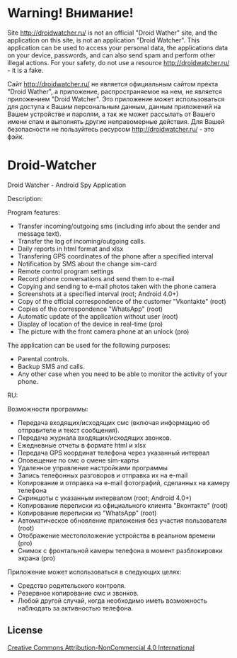 Warning! Внимание!
=============
Site http://droidwatcher.ru/ is not an official "Droid Wather" site, and the application on this site, is not an application "Droid Watcher". This application can be used to access your personal data, the applications data on your device, passwords, and can also send spam and perform other illegal actions. For your safety, do not use a resource http://droidwatcher.ru/ - it is a fake.

Сайт http://droidwatcher.ru/ не является официальным сайтом пректа "Droid Wather", а приложение, распространяемое на нем, не является приложением "Droid Watcher". Это приложение может использоваться для доступа к Вашим персональным данным, данным приложений на Вашем устройстве и паролям, а так же может рассылать от Вашего имени спам и выполнять другие неправомерные действия. Для Вашей безопасности не пользуйтесь ресурсом http://droidwatcher.ru/ - это фэйк.



Droid-Watcher
=============

Droid Watcher - Android Spy Application

Description: 

Program features:
- Transfer incoming/outgoing sms (including info about the sender and message text).
- Transfer the log of incoming/outgoing calls.
- Daily reports in html format and xlsx
- Transfering GPS coordinates of the phone after a specified interval
- Notification by SMS about the change sim-card
- Remote control program settings
- Record phone conversations and send them to e-mail
- Copying and sending to e-mail photos taken with the phone camera
- Screenshots at a specified interval (root; Android 4.0+)
- Copy of the official correspondence of the customer "Vkontakte" (root)
- Copies of the correspondence "WhatsApp" (root)
- Automatic update of the application without user (root)
- Display of location of the device in real-time (pro)
- The picture with the front camera phone at an unlock (pro)

The application can be used for the following purposes:
- Parental controls.
- Backup SMS and calls.
- Any other case when you need to be able to monitor the activity of your phone.

RU:

Возможности программы:
- Передача входящих/исходящих смс (включая информацию об отправителе и текст сообщения).
- Передача журнала входящих/исходящих звонков.
- Ежедневные отчеты в формате html и xlsx
- Передача GPS координат телефона через указанный интервал
- Оповещение по смс о смене sim-карты
- Удаленное управление настройками программы
- Запись телефонных разговоров и отправка их на e-mail
- Копирование и отправка на e-mail фотографий, сделанных на камеру телефона
- Скриншоты с указанным интервалом (root; Android 4.0+)
- Копирование переписки из официального клиента "Вконтакте" (root)
- Копирование переписки из "WhatsApp" (root)
- Автоматическое обновление приложения без участия пользователя (root)
- Отображение местоположение устройства в реальном времени (pro)
- Снимок с фронтальной камеры телефона в момент разблокировки экрана (pro)

Приложение может использоваться в следующих целях:
- Средство родительского контроля.
- Резервное копирование смс и звонков.
- Любой другой случай, когда необходимо иметь возможность наблюдать за активностью телефона.

## License
[Creative Commons Attribution-NonCommercial 4.0 International](LICENSE-CC-NC-4.0.md)

